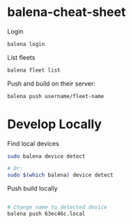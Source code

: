 # balena-cheat-sheet

Login
```bash
balena login
```

List fleets
```bash
balena fleet list
```

Push and build on their server:
```bash
balena push username/fleet-name
```

# Develop Locally

Find local devices
```bash
sudo balena device detect

# Or:
sudo $(which balena) device detect
```

Push build locally
```bash

# Change name to detected device
balena push 63ec46c.local
```
